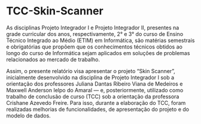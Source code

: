# TCC-Skin-Scanner


As disciplinas Projeto Integrador I e Projeto Integrador II, presentes na grade curricular dos anos, respectivamente, 2° e 3° do curso de Ensino Técnico Integrado ao Médio (ETIM) em Informática, são matérias semestrais e obrigatórias que propõem que os conhecimentos técnicos obtidos ao longo do curso de Informática sejam aplicados em soluções de problemas relacionados ao mercado de trabalho.

Assim, o presente relatório visa apresentar o projeto “Skin Scanner”, inicialmente desenvolvido na disciplina de Projeto Integrador I sob a orientação dos professores Juliana Dantas Ribeiro Viana de Medeiros e Maxwell Anderson Ielpo do Amaral — e, posteriormente, utilizado como trabalho de conclusão de curso (TCC) sob a orientação da professora Crishane Azevedo Freire. Para isso, durante a elaboração do TCC, foram realizadas melhorias de funcionalidades, de apresentação do projeto e do modelo de dados.

